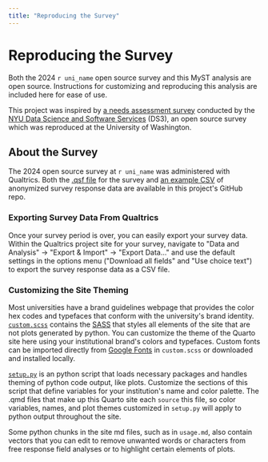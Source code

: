 ```yaml
---
title: "Reproducing the Survey"
---
```


# Reproducing the Survey

Both the 2024 `r uni_name` open source survey and this MyST analysis are open source. Instructions for customizing and reproducing this analysis are included here for ease of use.

This project was inspired by [a needs assessment survey](https://github.com/ds3-nyu/Needs-Assessment-Survey) conducted by the [NYU Data Science and Software Services](https://cds.nyu.edu/ds3/) (DS3), an open source survey which was reproduced at the University of Washington.

## About the Survey

The 2024 open source survey at `r uni_name` was administered with Qualtrics. Both the [.qsf file](https://github.com/UW-Madison-DSI/open_source_survey_results/blob/main/Open_Source_Program_Office_Survey.qsf) for the survey and [an example CSV](https://github.com/UW-Madison-DSI/open_source_survey_results_myst/blob/main/docs/data/survey_data.csv) of anonymized survey response data are available in this project's GitHub repo.

### Exporting Survey Data From Qualtrics
Once your survey period is over, you can easily export your survey data. Within the Qualtrics project site for your survey, navigate to "Data and Analysis" $\rightarrow$ "Export & Import" $\rightarrow$ "Export Data..." and use the default settings in the options menu ("Download all fields" and "Use choice text") to export the survey response data as a CSV file.


### Customizing the Site Theming

Most universities have a brand guidelines webpage that provides the color hex codes and typefaces that conform with the university's brand identity. [`custom.scss`](https://github.com/UW-Madison-DSI/open_source_survey_results/blob/main/custom.scss) contains the [SASS](https://sass-lang.com/) that styles all elements of the site that are not plots generated by python. You can customize the theme of the Quarto site here using your institutional brand's colors and typefaces. Custom fonts can be imported directly from [Google Fonts](https://fonts.google.com/) in `custom.scss` or downloaded and installed locally.

[`setup.py`](https://github.com/UW-Madison-DSI/open_source_survey_results_myst/blob/main/setup.py) is an python script that loads necessary packages and handles theming of python code output, like plots. Customize the sections of this script that define variables for your institution's name and color palette. The .qmd files that make up this Quarto site each `source` this file, so color variables, names, and plot themes customized in `setup.py` will apply to python output throughout the site.

Some python chunks in the site md files, such as in `usage.md`, also contain vectors that you can edit to remove unwanted words or characters from free response field analyses or to highlight certain elements of plots.